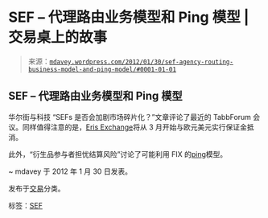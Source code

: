 <!--yml

分类：未分类

日期：2024-05-18 06:27:08

-->

# SEF – 代理路由业务模型和 Ping 模型 | 交易桌上的故事

> 来源：[`mdavey.wordpress.com/2012/01/30/sef-agency-routing-business-model-and-ping-model/#0001-01-01`](https://mdavey.wordpress.com/2012/01/30/sef-agency-routing-business-model-and-ping-model/#0001-01-01)

## SEF – 代理路由业务模型和 Ping 模型

华尔街与科技 “SEFs 是否会加剧市场碎片化？”文章评论了最近的 TabbForum 会议。同样值得注意的是，[Eris Exchange](http://www.erisfutures.com/)将从 3 月开始与欧元美元实行保证金抵消。

此外，“衍生品参与者担忧结算风险”讨论了可能利用 FIX 的[ping](http://www.wallstreetandtech.com/articles/232500561?pgno=1)模型。

~ mdavey 于 2012 年 1 月 30 日发表。

发布于[交易](https://mdavey.wordpress.com/category/trading/)分类。

标签：[SEF](https://mdavey.wordpress.com/tag/sef/)
